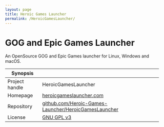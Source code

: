 ```yaml
---
layout: page
title: Heroic Games Launcher
permalink: /HeroicGamesLauncher/
---
```


# GOG and Epic Games Launcher

An OpenSource GOG and Epic Games launcher for Linux, Windows and macOS.

| Synopsis         |  |
|------------------|--|
| Project handle   | HeroicGamesLauncher |
| Homepage         | [heroicgameslauncher.com](https://heroicgameslauncher.com/) |
| Repository       | [github.com/Heroic-Games-Launcher/HeroicGamesLauncher](https://github.com/Heroic-Games-Launcher/HeroicGamesLauncher) |
| License          | [GNU GPL v3](https://www.gnu.org/licenses/gpl-3.0.html) |

